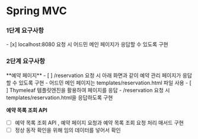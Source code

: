 # Spring MVC

<h3>1단계 요구사항</h3>
- [x] localhost:8080 요청 시 어드민 메인 페이지가 응답할 수 있도록 구현

<h3>2단계 요구사항</h3>
**예약 페이지**
- [ ] /reservation 요청 시 아래 화면과 같이 예약 관리 페이지가 응답할 수 있도록 구현
  - 어드민 메인 페이지는 templates/reservation.html 파일 사용
- [ ] Thymeleaf 템플릿엔진을 활용하여 페이지를 응답 
  - /reservation 요청 시 templates/reservation.html을 응답하도록 구현

**예약 목록 조회 API**
- [ ] 예약 목록 조회 API , 예약 페이지 요청과 예약 목록 조회 요청 처리 매서드 구현  
- [ ] 정상 동작 확인을 위해 임의 데이터를 넣어서 확인